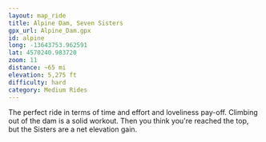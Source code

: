 ```yaml
---
layout: map_ride
title: Alpine Dam, Seven Sisters
gpx_url: Alpine_Dam.gpx
id: alpine
long: -13643753.962591
lat: 4570240.983720
zoom: 11
distance: ~65 mi
elevation: 5,275 ft
difficulty: hard
category: Medium Rides
---
```

The perfect ride in terms of time and effort and loveliness pay-off. Climbing out of the dam is a solid workout. Then you think you're reached the top, but the Sisters are a net elevation gain.